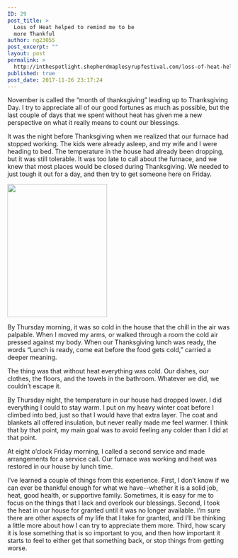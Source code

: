 ```yaml
---
ID: 29
post_title: >
  Loss of Heat helped to remind me to be
  more Thankful
author: ng23055
post_excerpt: ""
layout: post
permalink: >
  http://inthespotlight.shepherdmaplesyrupfestival.com/loss-of-heat-helped-to-remind-me-to-be-thankful
published: true
post_date: 2017-11-26 23:17:24
---
```

November is called the “month of thanksgiving” leading up to Thanksgiving Day. I try to appreciate all of our good fortunes as much as possible, but the last couple of days that we spent without heat has given me a new perspective on what it really means to count our blessings.

It was the night before Thanksgiving when we realized that our furnace had stopped working. The kids were already asleep, and my wife and I were heading to bed. The temperature in the house had already been dropping, but it was still tolerable. It was too late to call about the furnace, and we knew that most places would be closed during Thanksgiving. We needed to just tough it out for a day, and then try to get someone here on Friday.

<img class="alignnone size-medium wp-image-30" src="http://inthespotlight.shepherdmaplesyrupfestival.com/wp-content/uploads/2017/11/null-225x300.jpeg" alt="" width="225" height="300" />

By Thursday morning, it was so cold in the house that the chill in the air was palpable. When I moved my arms, or walked through a room the cold air pressed against my body. When our Thanksgiving lunch was ready, the words “Lunch is ready, come eat before the food gets cold,” carried a deeper meaning.

The thing was that without heat everything was cold. Our dishes, our clothes, the floors, and the towels in the bathroom. Whatever we did, we couldn’t escape it.

By Thursday night, the temperature in our house had dropped lower. I did everything I could to stay warm. I put on my heavy winter coat before I climbed into bed, just so that I would have that extra layer. The coat and blankets all offered insulation, but never really made me feel warmer. I think that by that point, my main goal was to avoid feeling any colder than I did at that point.

At eight o’clock Friday morning, I called a second service and made arrangements for a service call. Our furnace was working and heat was restored in our house by lunch time.

I’ve learned a couple of things from this experience. First, I don’t know if we can ever be thankful enough for what we have--whether it is a solid job, heat, good health, or supportive family. Sometimes, it is easy for me to focus on the things that I lack and overlook our blessings. Second, I took the heat in our house for granted until it was no longer available. I’m sure there are other aspects of my life that I take for granted, and I’ll be thinking a little more about how I can try to appreciate them more. Third, how scary it is lose something that is so important to you, and then how important it starts to feel to either get that something back, or stop things from getting worse.